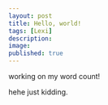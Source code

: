 ```yaml
---
layout: post
title: Hello, world!
tags: [Lexi]
description:
image:
published: true
---
```


working on my word count!

hehe just kidding.
